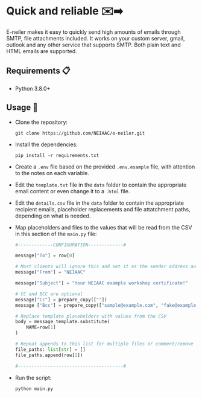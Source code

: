 # Quick and reliable ✉️➡️

E-neiler makes it easy to quickly send high amounts of emails through SMTP, file attachments included. It works on your custom server, gmail, outlook and any other service that supports SMTP. Both plain text and HTML emails are supported.

## Requirements 📋

- Python 3.8.0+

## Usage 🚀

- Clone the repository:

  ```shell
  git clone https://github.com/NEIAAC/e-neiler.git
  ```

- Install the dependencies:

  ```shell
  pip install -r requirements.txt
  ```

- Create a `.env` file based on the provided `.env.example` file, with attention to the notes on each variable.

- Edit the `template.txt` file in the `data` folder to contain the appropriate email content or even change it to a `.html` file.

- Edit the `details.csv` file in the `data` folder to contain the appropriate recipient emails, placeholder replacements and file attatchment paths, depending on what is needed.

- Map placeholders and files to the values that will be read from the CSV in this section of the `main.py` file:

  ```python
  #-------------CONFIGURATION-------------#

  message["To"] = row[0]

  # Most clients will ignore this and set it as the sender address automatically
  message["From"] = "NEIAAC"

  message["Subject"] = "Your NEIAAC example workshop certificate!"

  # CC and BCC are optional
  message["Cc"] = prepare_copy([""])
  message ["Bcc"] = prepare_copy(["sample@example.com", "fake@example.com"])

  # Replace template placeholders with values from the CSV
  body = message_template.substitute(
      NAME=row[1]
  )

  # Repeat appends to this list for multiple files or comment/remove them if no files are needed
  file_paths: list[str] = []
  file_paths.append(row[2])

  #---------------------------------------#
  ```

- Run the script:

  ```shell
  python main.py
  ```
